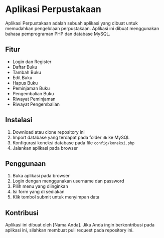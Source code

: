 # Aplikasi Perpustakaan

Aplikasi Perpustakaan adalah sebuah aplikasi yang dibuat untuk memudahkan pengelolaan perpustakaan. Aplikasi ini dibuat menggunakan bahasa pemprograman PHP dan database MySQL.

## Fitur

- Login dan Register
- Daftar Buku
- Tambah Buku
- Edit Buku
- Hapus Buku
- Peminjaman Buku
- Pengembalian Buku
- Riwayat Peminjaman
- Riwayat Pengembalian

## Instalasi

1. Download atau clone repository ini
2. Import database yang terdapat pada folder `db` ke MySQL
3. Konfigurasi koneksi database pada file `config/koneksi.php`
4. Jalankan aplikasi pada browser

## Penggunaan

1. Buka aplikasi pada browser
2. Login dengan menggunakan username dan password
3. Pilih menu yang diinginkan
4. Isi form yang di sediakan
5. Klik tombol submit untuk menyimpan data

## Kontribusi

Aplikasi ini dibuat oleh [Nama Anda]. Jika Anda ingin berkontribusi pada aplikasi ini, silahkan membuat pull request pada repository ini.
